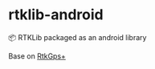 # rtklib-android
📦 RTKLib packaged as an android library

Base on [RtkGps+](https://github.com/eltorio/RtkGps)
